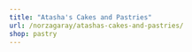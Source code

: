 ```yaml
---
title: "Atasha's Cakes and Pastries"
url: /norzagaray/atashas-cakes-and-pastries/
shop: pastry
---
```


